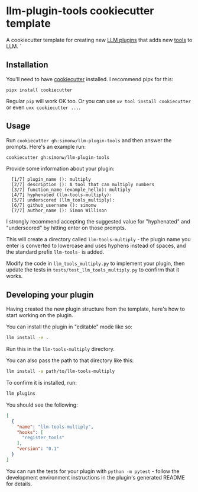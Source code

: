 # llm-plugin-tools cookiecutter template

A cookiecutter template for creating new [LLM plugins](https://llm.datasette.io/en/stable/plugins/index.html) that adds new [tools](https://llm.datasette.io/en/latest/tools.html) to LLM.
`
## Installation

You'll need to have [cookiecutter](https://cookiecutter.readthedocs.io/) installed. I recommend pipx for this:

    pipx install cookiecutter

Regular `pip` will work OK too. Or you can use `uv tool install cookiecutter` or even `uvx cookiecutter ...`.

## Usage

Run `cookiecutter gh:simonw/llm-plugin-tools` and then answer the prompts. Here's an example run:

```bash
cookiecutter gh:simonw/llm-plugin-tools
```
Provide some information about your plugin:
```
  [1/7] plugin_name (): multiply
  [2/7] description (): A tool that can multiply numbers
  [3/7] function_name (example_hello): multiply
  [4/7] hyphenated (llm-tools-multiply):
  [5/7] underscored (llm_tools_multiply):
  [6/7] github_username (): simonw
  [7/7] author_name (): Simon Willison
```
I strongly recommend accepting the suggested value for "hyphenated" and "underscored" by hitting enter on those prompts.

This will create a directory called `llm-tools-multiply` - the plugin name you enter is converted to lowercase and uses hyphens instead of spaces, and the standard prefix `llm-tools-` is added.

Modify the code in `llm_tools_multiply.py` to implement your plugin, then update the tests in `tests/test_llm_tools_multiply.py` to confirm that it works.

## Developing your plugin

Having created the new plugin structure from the template, here's how to start working on the plugin.

You can install the plugin in "editable" mode like so:

```bash
llm install -e .
```
Run this in the `llm-tools-multiply` directory.

You can also pass the path to that directory like this:

```bash
llm install -e path/to/llm-tools-multiply
```

To confirm it is installed, run:

```bash
llm plugins
```

You should see the following:
```json
[
  {
    "name": "llm-tools-multiply",
    "hooks": [
      "register_tools"
    ],
    "version": "0.1"
  }
]
```
You can run the tests for your plugin with `python -m pytest` - follow the development environment instructions in the plugin's generated README for details.
